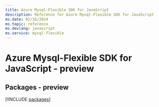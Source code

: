 ```yaml
---
title: Azure Mysql-Flexible SDK for JavaScript
description: Reference for Azure Mysql-Flexible SDK for JavaScript
ms.date: 02/26/2024
ms.topic: reference
ms.devlang: javascript
ms.service: mysql-flexible
---
```

# Azure Mysql-Flexible SDK for JavaScript - preview
## Packages - preview
[!INCLUDE [packages](mysql-flexible-index.md)]